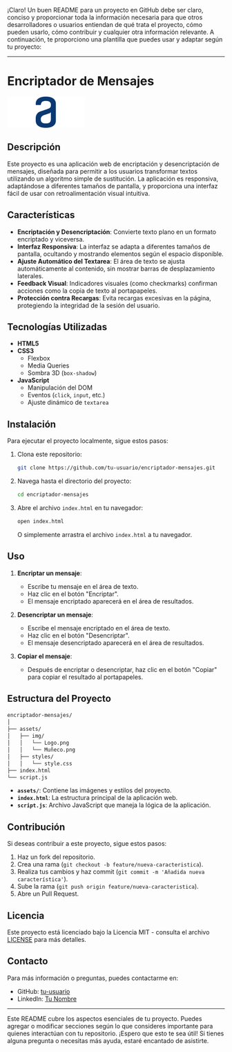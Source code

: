 ¡Claro! Un buen README para un proyecto en GitHub debe ser claro, conciso y proporcionar toda la información necesaria para que otros desarrolladores o usuarios entiendan de qué trata el proyecto, cómo pueden usarlo, cómo contribuir y cualquier otra información relevante. A continuación, te proporciono una plantilla que puedes usar y adaptar según tu proyecto:

---

# Encriptador de Mensajes

![Project Logo](./assets/img/Logo.png)

## Descripción

Este proyecto es una aplicación web de encriptación y desencriptación de mensajes, diseñada para permitir a los usuarios transformar textos utilizando un algoritmo simple de sustitución. La aplicación es responsiva, adaptándose a diferentes tamaños de pantalla, y proporciona una interfaz fácil de usar con retroalimentación visual intuitiva.

## Características

- **Encriptación y Desencriptación**: Convierte texto plano en un formato encriptado y viceversa.
- **Interfaz Responsiva**: La interfaz se adapta a diferentes tamaños de pantalla, ocultando y mostrando elementos según el espacio disponible.
- **Ajuste Automático del Textarea**: El área de texto se ajusta automáticamente al contenido, sin mostrar barras de desplazamiento laterales.
- **Feedback Visual**: Indicadores visuales (como checkmarks) confirman acciones como la copia de texto al portapapeles.
- **Protección contra Recargas**: Evita recargas excesivas en la página, protegiendo la integridad de la sesión del usuario.

## Tecnologías Utilizadas

- **HTML5**
- **CSS3**
  - Flexbox
  - Media Queries
  - Sombra 3D (`box-shadow`)
- **JavaScript**
  - Manipulación del DOM
  - Eventos (`click`, `input`, etc.)
  - Ajuste dinámico de `textarea`

## Instalación

Para ejecutar el proyecto localmente, sigue estos pasos:

1. Clona este repositorio:

   ```bash
   git clone https://github.com/tu-usuario/encriptador-mensajes.git
   ```

2. Navega hasta el directorio del proyecto:

   ```bash
   cd encriptador-mensajes
   ```

3. Abre el archivo `index.html` en tu navegador:

   ```bash
   open index.html
   ```

   O simplemente arrastra el archivo `index.html` a tu navegador.

## Uso

1. **Encriptar un mensaje**:
   - Escribe tu mensaje en el área de texto.
   - Haz clic en el botón "Encriptar".
   - El mensaje encriptado aparecerá en el área de resultados.

2. **Desencriptar un mensaje**:
   - Escribe el mensaje encriptado en el área de texto.
   - Haz clic en el botón "Desencriptar".
   - El mensaje desencriptado aparecerá en el área de resultados.

3. **Copiar el mensaje**:
   - Después de encriptar o desencriptar, haz clic en el botón "Copiar" para copiar el resultado al portapapeles.

## Estructura del Proyecto

```
encriptador-mensajes/
│
├── assets/
│   ├── img/
│   │   └── Logo.png
│   │   └── Muñeco.png
│   ├── styles/
│   │   └── style.css
├── index.html
└── script.js
```

- **`assets/`**: Contiene las imágenes y estilos del proyecto.
- **`index.html`**: La estructura principal de la aplicación web.
- **`script.js`**: Archivo JavaScript que maneja la lógica de la aplicación.

## Contribución

Si deseas contribuir a este proyecto, sigue estos pasos:

1. Haz un fork del repositorio.
2. Crea una rama (`git checkout -b feature/nueva-caracteristica`).
3. Realiza tus cambios y haz commit (`git commit -m 'Añadida nueva característica'`).
4. Sube la rama (`git push origin feature/nueva-caracteristica`).
5. Abre un Pull Request.

## Licencia

Este proyecto está licenciado bajo la Licencia MIT - consulta el archivo [LICENSE](LICENSE) para más detalles.

## Contacto

Para más información o preguntas, puedes contactarme en:

- GitHub: [tu-usuario](https://github.com/joel-achata)
- LinkedIn: [Tu Nombre](www.linkedin.com/in/j-elias)

---

Este README cubre los aspectos esenciales de tu proyecto. Puedes agregar o modificar secciones según lo que consideres importante para quienes interactúan con tu repositorio. ¡Espero que esto te sea útil! Si tienes alguna pregunta o necesitas más ayuda, estaré encantado de asistirte.
